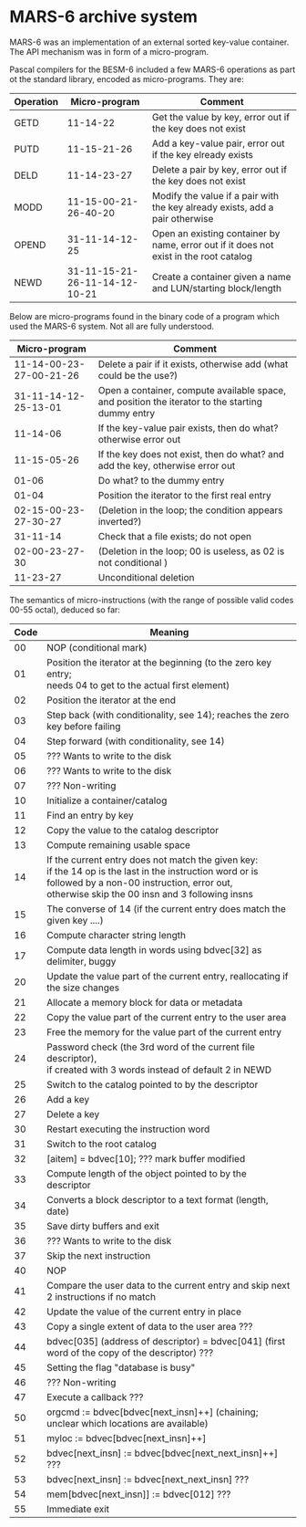 # MARS-6 archive system

MARS-6 was an implementation of an external sorted key-value container.
The API mechanism was in form of a micro-program.

Pascal compilers for the BESM-6 included a few MARS-6 operations as part ot the standard library, encoded as micro-programs.
They are:

| Operation | Micro-program | Comment |
| --- | --- | --- |
| GETD | 11-14-22 | Get the value by key, error out if the key does not exist |
| PUTD | 11-15-21-26 | Add a key-value pair, error out if the key elready exists |
| DELD | 11-14-23-27 | Delete a pair by key, error out if the key does not exist |
| MODD | 11-15-00-21-26-40-20 | Modify the value if a pair with the key already exists, add a pair otherwise |
| OPEND | 31-11-14-12-25 | Open an existing container by name, error out if it does not exist in the root catalog |
| NEWD | 31-11-15-21-26-11-14-12-10-21 | Create a container given a name and LUN/starting block/length |

Below are micro-programs found in the binary code of a program which used the MARS-6 system. Not all are fully understood.

| Micro-program | Comment |
| --- | --- |
| 11-14-00-23-27-00-21-26 | Delete a pair if it exists, otherwise add (what could be the use?) | 
| 31-11-14-12-25-13-01 | Open a container, compute available space, and position the iterator to the starting dummy entry |
| 11-14-06 | If the key-value pair exists, then do what? otherwise error out |
| 11-15-05-26 | If the key does not exist, then do what? and add the key, otherwise error out |
| 01-06 | Do what? to the dummy entry |
| 01-04 | Position the iterator to the first real entry |
| 02-15-00-23-27-30-27 | (Deletion in the loop; the condition appears inverted?) |
| 31-11-14 | Check that a file exists; do not open |
| 02-00-23-27-30 | (Deletion in the loop; 00 is useless, as 02 is not conditional ) |
| 11-23-27 | Unconditional deletion |

The semantics of micro-instructions (with the range of possible valid codes 00-55 octal), deduced so far:

| Code | Meaning |
| --- | --- |
| 00 | NOP (conditional mark) |
| 01 | Position the iterator at the beginning (to the zero key entry;<br>needs 04 to get to the actual first element) |
| 02 | Position the iterator at the end |
| 03 | Step back (with conditionality, see 14); reaches the zero key before failing | 
| 04 | Step forward (with conditionality, see 14) |
| 05 | ??? Wants to write to the disk |
| 06 | ??? Wants to write to the disk |
| 07 | ??? Non-writing |
| 10 | Initialize a container/catalog |
| 11 | Find an entry by key |
| 12 | Copy the value to the catalog descriptor |
| 13 | Compute remaining usable space |
| 14 | If the current entry does not match the given key:<br>if the 14 op is the last in the instruction word or is followed by a non-00 instruction, error out,<br>otherwise skip the 00 insn and 3 following insns |
| 15 | The converse of 14 (if the current entry does match  the given key ....) |
| 16 | Compute character string length | 
| 17 | Compute data length in words using bdvec[32] as delimiter, buggy | 
| 20 | Update the value part of the current entry, reallocating if the size changes |
| 21 | Allocate a memory block for data or metadata | 
| 22 | Copy the value part of the current entry to the user area |
| 23 | Free the memory for the value part of the current entry |
| 24 | Password check (the 3rd word of the current file descriptor),<br>if created with 3 words instead of default 2 in NEWD |
| 25 | Switch to the catalog pointed to by the descriptor |
| 26 | Add a key |
| 27 | Delete a key |
| 30 | Restart executing the instruction word |
| 31 | Switch to the root catalog |
| 32 | [aitem] = bdvec[10]; ??? mark buffer modified |
| 33 | Compute length of the object pointed to by the descriptor |
| 34 | Converts a block descriptor to a text format (length, date) |
| 35 | Save dirty buffers and exit |
| 36 | ??? Wants to write to the disk |
| 37 | Skip the next instruction |
| 40 | NOP |
| 41 | Compare the user data to the current entry and skip next 2 instructions if no match |
| 42 | Update the value of the current entry in place |
| 43 | Copy a single extent of data to the user area ??? |
| 44 | bdvec[035] (address of descriptor) = bdvec[041] (first word of the copy of the descriptor) ??? |
| 45 | Setting the flag "database is busy" |
| 46 | ??? Non-writing |
| 47 | Execute a callback ??? |
| 50 | orgcmd := bdvec[bdvec[next_insn]++] (chaining; unclear which locations are available) |
| 51 | myloc := bdvec[bdvec[next_insn]++] |
| 52 | bdvec[next_insn] := bdvec[bdvec[next_next_insn]++] ??? |
| 53 | bdvec[next_insn] := bdvec[next_next_insn] ??? |
| 54 | mem[bdvec[next_insn]] := bdvec[012] ??? |
| 55 | Immediate exit |
